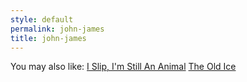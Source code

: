 ```yaml
---
style: default
permalink: john-james
title: john-james
---
```

You may also like:
[I Slip, I'm Still An Animal](http://scp-wiki.net/i-slip-i-m-still-an-animal)
[The Old Ice](http://scp-wiki.net/the-old-ice)